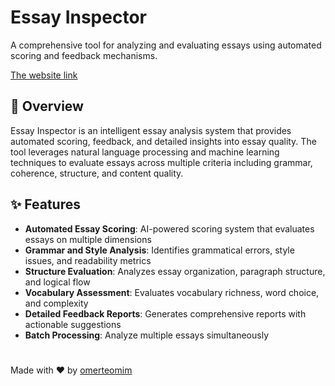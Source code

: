 # Essay Inspector

A comprehensive tool for analyzing and evaluating essays using automated scoring and feedback mechanisms.

[The website link](https://teomim.site)

## 🎯 Overview

Essay Inspector is an intelligent essay analysis system that provides automated scoring, feedback, and detailed insights into essay quality. The tool leverages natural language processing and machine learning techniques to evaluate essays across multiple criteria including grammar, coherence, structure, and content quality.

## ✨ Features

- **Automated Essay Scoring**: AI-powered scoring system that evaluates essays on multiple dimensions
- **Grammar and Style Analysis**: Identifies grammatical errors, style issues, and readability metrics
- **Structure Evaluation**: Analyzes essay organization, paragraph structure, and logical flow
- **Vocabulary Assessment**: Evaluates vocabulary richness, word choice, and complexity
- **Detailed Feedback Reports**: Generates comprehensive reports with actionable suggestions
- **Batch Processing**: Analyze multiple essays simultaneously

#
Made with ❤️ by [omerteomim](https://github.com/omerteomim)